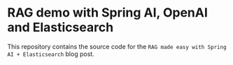 # RAG demo with Spring AI, OpenAI and Elasticsearch
This repository contains the source code for the `RAG made easy with Spring AI + Elasticsearch` blog post.

